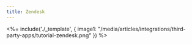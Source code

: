 ```yaml
---
title: Zendesk
---
```

<%= include('./_template', {
  image1: "/media/articles/integrations/third-party-apps/tutorial-zendesk.png"
}) %>
